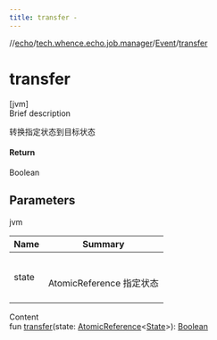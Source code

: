 ```yaml
---
title: transfer -
---
```

//[echo](../../index.md)/[tech.whence.echo.job.manager](../index.md)/[Event](index.md)/[transfer](transfer.md)



# transfer  
[jvm]  
Brief description  


转换指定状态到目标状态



#### Return  


Boolean



## Parameters  
  
jvm  
  
|  Name|  Summary| 
|---|---|
| state| <br><br>AtomicReference<State> 指定状态<br><br>
  
  
Content  
fun [transfer](transfer.md)(state: [AtomicReference](https://docs.oracle.com/javase/8/docs/api/java/util/concurrent/atomic/AtomicReference.html)<[State](../../tech.whence.echo.job.manager.state/-state/index.md)>): [Boolean](https://kotlinlang.org/api/latest/jvm/stdlib/kotlin/-boolean/index.html)  



